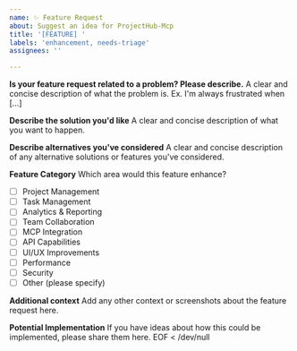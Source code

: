 ```yaml
---
name: ✨ Feature Request
about: Suggest an idea for ProjectHub-Mcp
title: '[FEATURE] '
labels: 'enhancement, needs-triage'
assignees: ''

---
```


**Is your feature request related to a problem? Please describe.**
A clear and concise description of what the problem is. Ex. I'm always frustrated when [...]

**Describe the solution you'd like**
A clear and concise description of what you want to happen.

**Describe alternatives you've considered**
A clear and concise description of any alternative solutions or features you've considered.

**Feature Category**
Which area would this feature enhance?
- [ ] Project Management
- [ ] Task Management
- [ ] Analytics & Reporting
- [ ] Team Collaboration
- [ ] MCP Integration
- [ ] API Capabilities
- [ ] UI/UX Improvements
- [ ] Performance
- [ ] Security
- [ ] Other (please specify)

**Additional context**
Add any other context or screenshots about the feature request here.

**Potential Implementation**
If you have ideas about how this could be implemented, please share them here.
EOF < /dev/null
